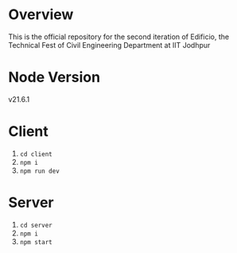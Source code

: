 # Overview
This is the official repository for the second iteration of Edificio, the Technical Fest of Civil Engineering Department at IIT Jodhpur

# Node Version
v21.6.1

# Client
1. `cd client`
2. `npm i`
3. `npm run dev`

# Server
1. `cd server`
2. `npm i `
3. `npm start`